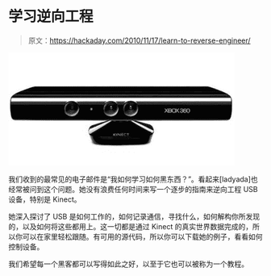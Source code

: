 # 学习逆向工程

> 原文：<https://hackaday.com/2010/11/17/learn-to-reverse-engineer/>

![](img/3e229c8283c5103f221cd54c70157566.png "kn")

我们收到的最常见的电子邮件是“我如何学习如何黑东西？”。看起来[ladyada]也经常被问到这个问题。她没有浪费任何时间来写一个逐步的指南来逆向工程 USB 设备，特别是 Kinect。

她深入探讨了 USB 是如何工作的，如何记录通信，寻找什么，如何解构你所发现的，以及如何将这些都用上。这一切都是通过 Kinect 的真实世界数据完成的，所以你可以在家里轻松跟随。有可用的源代码，所以你可以下载她的例子，看看如何控制设备。

我们希望每一个黑客都可以写得如此之好，以至于它也可以被称为一个教程。